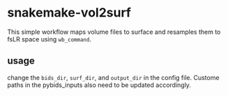 # snakemake-vol2surf
This simple workflow maps volume files to surface and resamples them to fsLR space using `wb_command`.

## usage 
change the `bids_dir`, `surf_dir`, and `output_dir` in the config file. Custome paths in the pybids_inputs also need to be updated accordingly.


